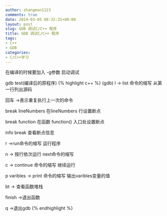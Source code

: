 ```yaml
---
author: zhangman1123
comments: true
date: 2014-03-05 08:32:31+00:00
layout: post
slug: GDB 调试C/C++ 程序
title: GDB 调试C/C++ 程序
tags:
- C++
- GDB
categories:
- C/C++学习
---
```


在编译的时候要加入 -g参数  启动调试

gdb test(编译后的原程序)
{% highlight c++ %}
(gdb)  l -> list 命令的缩写  从第一行列出源码

回车   ->表示重复执行上一次的命令

break  lineNumbers        在lineNumbers 行设置断点

break  function            在函数 function() 入口处设置断点

info break     查看断点信息

r ->run命令的缩写  运行程序

n ->  按行依次运行   next命令的缩写

c -> continue 命令的缩写   继续运行

p varibles ->    print 命令的缩写   输出varibles变量的值

bt ->   查看函数堆栈

finish  ->退出函数

q ->退出gdb
{% endhighlight %}